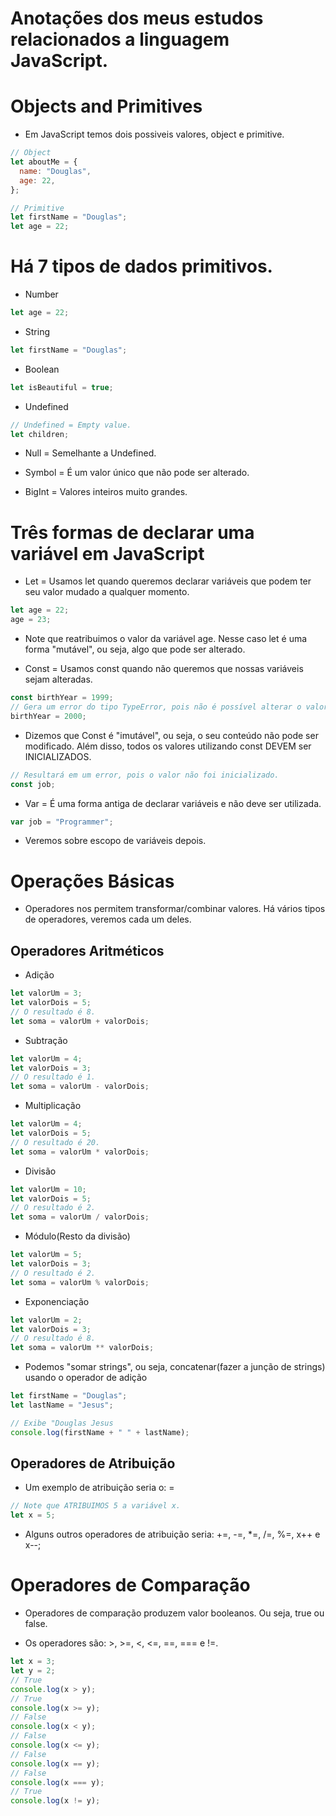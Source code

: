 # Anotações dos meus estudos relacionados a linguagem JavaScript.

# Objects and Primitives

- Em JavaScript temos dois possiveis valores, object e primitive.

```js
// Object
let aboutMe = {
  name: "Douglas",
  age: 22,
};

// Primitive
let firstName = "Douglas";
let age = 22;
```

# Há 7 tipos de dados primitivos.

- Number

```js
let age = 22;
```

- String

```js
let firstName = "Douglas";
```

- Boolean

```js
let isBeautiful = true;
```

- Undefined

```js
// Undefined = Empty value.
let children;
```

- Null = Semelhante a Undefined.

- Symbol = É um valor único que não pode ser alterado.

- BigInt = Valores inteiros muito grandes.

# Três formas de declarar uma variável em JavaScript

- Let = Usamos let quando queremos declarar variáveis que podem ter seu valor mudado a qualquer momento.

```js
let age = 22;
age = 23;
```

- Note que reatribuimos o valor da variável age. Nesse caso let é uma forma "mutável", ou seja, algo que pode ser alterado.

- Const = Usamos const quando não queremos que nossas variáveis sejam alteradas.

```js
const birthYear = 1999;
// Gera um error do tipo TypeError, pois não é possível alterar o valor da variável.
birthYear = 2000;
```

- Dizemos que Const é "imutável", ou seja, o seu conteúdo não pode ser modificado. Além disso, todos os valores utilizando const DEVEM ser INICIALIZADOS.

```js
// Resultará em um error, pois o valor não foi inicializado.
const job;
```

- Var = É uma forma antiga de declarar variáveis e não deve ser utilizada.

```js
var job = "Programmer";
```

- Veremos sobre escopo de variáveis depois.

# Operações Básicas

- Operadores nos permitem transformar/combinar valores. Há vários tipos de operadores, veremos cada um deles.

## Operadores Aritméticos

- Adição

```js
let valorUm = 3;
let valorDois = 5;
// O resultado é 8.
let soma = valorUm + valorDois;
```

- Subtração

```js
let valorUm = 4;
let valorDois = 3;
// O resultado é 1.
let soma = valorUm - valorDois;
```

- Multiplicação

```js
let valorUm = 4;
let valorDois = 5;
// O resultado é 20.
let soma = valorUm * valorDois;
```

- Divisão

```js
let valorUm = 10;
let valorDois = 5;
// O resultado é 2.
let soma = valorUm / valorDois;
```

- Módulo(Resto da divisão)

```js
let valorUm = 5;
let valorDois = 3;
// O resultado é 2.
let soma = valorUm % valorDois;
```

- Exponenciação

```js
let valorUm = 2;
let valorDois = 3;
// O resultado é 8.
let soma = valorUm ** valorDois;
```

- Podemos "somar strings", ou seja, concatenar(fazer a junção de strings) usando o operador de adição

```js
let firstName = "Douglas";
let lastName = "Jesus";

// Exibe "Douglas Jesus
console.log(firstName + " " + lastName);
```

## Operadores de Atribuição

- Um exemplo de atribuição seria o: =

```js
// Note que ATRIBUIMOS 5 a variável x.
let x = 5;
```

- Alguns outros operadores de atribuição seria: +=, -=, \*=, /=, %=, x++ e x--;

# Operadores de Comparação

- Operadores de comparação produzem valor booleanos. Ou seja, true ou false.

- Os operadores são: >, >=, <, <=, ==, === e !=.

```js
let x = 3;
let y = 2;
// True
console.log(x > y);
// True
console.log(x >= y);
// False
console.log(x < y);
// False
console.log(x <= y);
// False
console.log(x == y);
// False
console.log(x === y);
// True
console.log(x != y);
```
